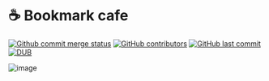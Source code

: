 # :coffee: Bookmark cafe
[![Github commit merge status](https://img.shields.io/github/commit-status/badges/shields/master/5d4ab86b1b5ddfb3c4a70a70bd19932c52603b8c.svg)](https://github.com/Dsalazar9/Project-2)
[![GitHub contributors](https://img.shields.io/github/contributors/Dsalazar9/Project-2.svg)](https://github.com/Dsalazar9/Project-2/)
[![GitHub last commit](https://img.shields.io/github/last-commit/Dsalazar9/Project-2.svg)](https://github.com/Dsalazar9/Project-2/)
[![DUB](https://img.shields.io/dub/l/vibe-d.svg)](https://opensource.org/licenses/MIT)

![image](https://user-images.githubusercontent.com/19554935/44622062-2e8b6380-a87f-11e8-8e33-1af2de98793d.png)



